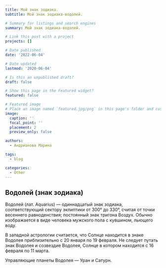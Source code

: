 ```yaml
---
title: Мой знак зодиака.
subtitle: Мой знак зодиака-водолей.

# Summary for listings and search engines
summary: Мой знак зодиака-водолей.

# Link this post with a project
projects: []

# Date published
date: '2022-06-04'

# Date updated
lastmod: '2020-06-04'

# Is this an unpublished draft?
draft: false

# Show this page in the Featured widget?
featured: false

# Featured image
# Place an image named `featured.jpg/png` in this page's folder and customize its options here.
image:
  caption: ''
  focal_point: ''
  placement: 2
  preview_only: false

authors:
  - Андрианова Марина

tags:
  - blog

categories:
  - Other
---
```


## Водолей (знак зодиака)

Водолей (лат. Aquarius) — одиннадцатый знак зодиака, соответствующий сектору эклиптики от 300° до 330°, считая от точки весеннего равноденствия; постоянный знак тригона Воздух. Обычно изображается в виде человека мужского пола с кувшином, льющего воду.

В западной астрологии считается, что Солнце находится в знаке Водолея приблизительно с 20 января по 19 февраля. Не следует путать знак Водолея и созвездие Водолея, Солнце в котором находится с 16 февраля по 11 марта.

Управляющие планеты Водолея — Уран и Сатурн. 

